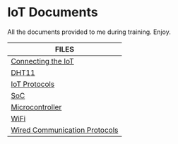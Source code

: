 # IoT Documents

All the documents provided to me during training. Enjoy.


|       FILES     |
|-|
|[Connecting the IoT](https://github.com/1bl4z3r/IoT/blob/master/Docs/Connecting%20the%20IoT.txt "Connecting the IoT.txt")|
|[DHT11](https://github.com/1bl4z3r/IoT/blob/master/Docs/DHT11.txt "DHT11.txt")|
|[IoT Protocols](https://github.com/1bl4z3r/IoT/blob/master/Docs/IoT%20Protocols.docx "IoT Protocols.docx")|
|[SoC](https://github.com/1bl4z3r/IoT/blob/master/Docs/SoC.txt "SoC.txt")|
|[Microcontroller](https://github.com/1bl4z3r/IoT/blob/master/Docs/Microcontroller.txt "Microcontroller.txt")|
|[WiFi](https://github.com/1bl4z3r/IoT/blob/master/Docs/WiFi.txt "WiFi.txt")|
|[Wired Communication Protocols](https://github.com/1bl4z3r/IoT/blob/master/Docs/Wired%20Communication%20Protocols.pdf "Wired Communication Protocols.pdf")|
